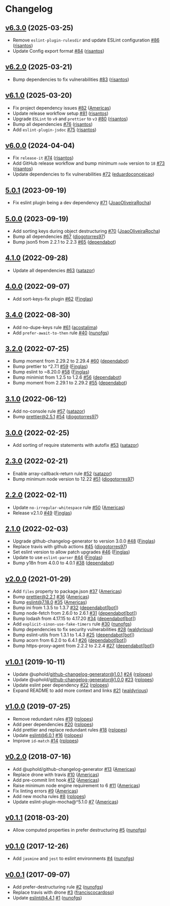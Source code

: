 # Changelog

## [v6.3.0](https://github.com/uphold/eslint-config-uphold/releases/tag/v6.3.0) (2025-03-25)

- Remove `eslint-plugin-rulesdir` and update ESLint configuration [\#86](https://github.com/uphold/eslint-config-uphold/pull/86) ([risantos](https://github.com/risantos))
- Update Config export format [\#84](https://github.com/uphold/eslint-config-uphold/pull/84) ([risantos](https://github.com/risantos))

## [v6.2.0](https://github.com/uphold/eslint-config-uphold/releases/tag/v6.2.0) (2025-03-21)

- Bump dependencies to fix vulnerabilities [\#83](https://github.com/uphold/eslint-config-uphold/pull/83) ([risantos](https://github.com/risantos))

## [v6.1.0](https://github.com/uphold/eslint-config-uphold/releases/tag/v6.1.0) (2025-03-20)
- Fix project dependency issues [\#82](https://github.com/uphold/eslint-config-uphold/pull/82) ([Americas](https://github.com/Americas))
- Update release workflow setup [\#81](https://github.com/uphold/eslint-config-uphold/pull/81) ([risantos](https://github.com/risantos))
- Upgrade `ESLint` to `v9` and `prettier` to `v3` [\#80](https://github.com/uphold/eslint-config-uphold/pull/80) ([risantos](https://github.com/risantos))
- Bump all dependencies [\#76](https://github.com/uphold/eslint-config-uphold/pull/76) ([risantos](https://github.com/risantos))
- Add `eslint-plugin-jsdoc` [\#75](https://github.com/uphold/eslint-config-uphold/pull/75) ([risantos](https://github.com/risantos))

## [v6.0.0](https://github.com/uphold/eslint-config-uphold/releases/tag/v6.0.0) (2024-04-04)
- Fix `release-it` [\#74](https://github.com/uphold/eslint-config-uphold/pull/74) ([risantos](https://github.com/risantos))
- Add GitHub release workflow and bump minimum `node` version to `18` [\#73](https://github.com/uphold/eslint-config-uphold/pull/73) ([risantos](https://github.com/risantos))
- Update dependencies to fix vulnerabilities [\#72](https://github.com/uphold/eslint-config-uphold/pull/72) ([eduardoconceicao](https://github.com/eduardoconceicao))

## [5.0.1](https://github.com/uphold/eslint-config-uphold/releases/tag/5.0.1) (2023-09-19)
- Fix eslint plugin being a dev dependency [\#71](https://github.com/uphold/eslint-config-uphold/pull/71) ([JoaoOliveiraRocha](https://github.com/JoaoOliveiraRocha))

## [5.0.0](https://github.com/uphold/eslint-config-uphold/releases/tag/5.0.0) (2023-09-19)
- Add sorting keys during object destructuring [\#70](https://github.com/uphold/eslint-config-uphold/pull/70) ([JoaoOliveiraRocha](https://github.com/JoaoOliveiraRocha))
- Bump all dependencies [\#67](https://github.com/uphold/eslint-config-uphold/pull/67) ([diogotorres97](https://github.com/diogotorres97))
- Bump json5 from 2.2.1 to 2.2.3 [\#65](https://github.com/uphold/eslint-config-uphold/pull/65) ([dependabot](https://github.com/apps/dependabot))

## [4.1.0](https://github.com/uphold/eslint-config-uphold/releases/tag/4.1.0) (2022-09-28)
- Update all dependencies [\#63](https://github.com/uphold/eslint-config-uphold/pull/63) ([satazor](https://github.com/satazor))

## [4.0.0](https://github.com/uphold/eslint-config-uphold/releases/tag/4.0.0) (2022-09-07)
- Add sort-keys-fix plugin [\#62](https://github.com/uphold/eslint-config-uphold/pull/62) ([Finglas](https://github.com/Finglas))

## [3.4.0](https://github.com/uphold/eslint-config-uphold/releases/tag/3.4.0) (2022-08-30)
- Add no-dupe-keys rule [\#61](https://github.com/uphold/eslint-config-uphold/pull/61) ([acostalima](https://github.com/acostalima))
- Add `prefer-await-to-then` rule [\#40](https://github.com/uphold/eslint-config-uphold/pull/40) ([nunofgs](https://github.com/nunofgs))

## [3.2.0](https://github.com/uphold/eslint-config-uphold/releases/tag/3.2.0) (2022-07-25)
- Bump moment from 2.29.2 to 2.29.4 [\#60](https://github.com/uphold/eslint-config-uphold/pull/60) ([dependabot](https://github.com/apps/dependabot))
- Bump prettier to ^2.7.1 [\#59](https://github.com/uphold/eslint-config-uphold/pull/59) ([Finglas](https://github.com/Finglas))
- Bump eslint to ~8.20.0 [\#58](https://github.com/uphold/eslint-config-uphold/pull/58) ([Finglas](https://github.com/Finglas))
- Bump minimist from 1.2.5 to 1.2.6 [\#56](https://github.com/uphold/eslint-config-uphold/pull/56) ([dependabot](https://github.com/apps/dependabot))
- Bump moment from 2.29.1 to 2.29.2 [\#55](https://github.com/uphold/eslint-config-uphold/pull/55) ([dependabot](https://github.com/apps/dependabot))

## [3.1.0](https://github.com/uphold/eslint-config-uphold/releases/tag/3.1.0) (2022-06-12)
- Add no-console rule [\#57](https://github.com/uphold/eslint-config-uphold/pull/57) ([satazor](https://github.com/satazor))
- Bump prettier@2.5.1 [\#54](https://github.com/uphold/eslint-config-uphold/pull/54) ([diogotorres97](https://github.com/diogotorres97))

## [3.0.0](https://github.com/uphold/eslint-config-uphold/releases/tag/3.0.0) (2022-02-25)
- Add sorting of require statements with autofix [\#53](https://github.com/uphold/eslint-config-uphold/pull/53) ([satazor](https://github.com/satazor))

## [2.3.0](https://github.com/uphold/eslint-config-uphold/releases/tag/2.3.0) (2022-02-21)
- Enable array-callback-return rule [\#52](https://github.com/uphold/eslint-config-uphold/pull/52) ([satazor](https://github.com/satazor))
- Bump minimum node version to 12.22 [\#51](https://github.com/uphold/eslint-config-uphold/pull/51) ([diogotorres97](https://github.com/diogotorres97))

## [2.2.0](https://github.com/uphold/eslint-config-uphold/releases/tag/2.2.0) (2022-02-11)
- Update `no-irregular-whitespace` rule [\#50](https://github.com/uphold/eslint-config-uphold/pull/50) ([Americas](https://github.com/Americas))
- Release v2.1.0 [\#49](https://github.com/uphold/eslint-config-uphold/pull/49) ([Finglas](https://github.com/Finglas))

## [2.1.0](https://github.com/uphold/eslint-config-uphold/releases/tag/2.1.0) (2022-02-03)
- Upgrade github-changelog-generator to version 3.0.0 [\#48](https://github.com/uphold/eslint-config-uphold/pull/48) ([Finglas](https://github.com/Finglas))
- Replace travis with github actions [\#45](https://github.com/uphold/eslint-config-uphold/pull/45) ([diogotorres97](https://github.com/diogotorres97))
- Set eslint version to allow patch upgrades [\#46](https://github.com/uphold/eslint-config-uphold/pull/46) ([Finglas](https://github.com/Finglas))
- Update to use `eslint-parser` [\#44](https://github.com/uphold/eslint-config-uphold/pull/44) ([Finglas](https://github.com/Finglas))
- Bump y18n from 4.0.0 to 4.0.1 [\#38](https://github.com/uphold/eslint-config-uphold/pull/38) ([dependabot](https://github.com/apps/dependabot))

## [v2.0.0](https://github.com/uphold/eslint-config-uphold/releases/tag/v2.0.0) (2021-01-29)
- Add `files` property to package.json [\#37](https://github.com/uphold/eslint-config-uphold/pull/37) ([Americas](https://github.com/Americas))
- Bump prettier@2.2.1 [\#36](https://github.com/uphold/eslint-config-uphold/pull/36) ([Americas](https://github.com/Americas))
- Bump eslint@7.18.0 [\#35](https://github.com/uphold/eslint-config-uphold/pull/35) ([Americas](https://github.com/Americas))
- Bump ini from 1.3.5 to 1.3.7 [\#32](https://github.com/uphold/eslint-config-uphold/pull/32) ([dependabot[bot]](https://github.com/apps/dependabot))
- Bump node-fetch from 2.6.0 to 2.6.1 [\#31](https://github.com/uphold/eslint-config-uphold/pull/31) ([dependabot[bot]](https://github.com/apps/dependabot))
- Bump lodash from 4.17.15 to 4.17.20 [\#34](https://github.com/uphold/eslint-config-uphold/pull/34) ([dependabot[bot]](https://github.com/apps/dependabot))
- Add `explicit-sinon-use-fake-timers` rule [\#30](https://github.com/uphold/eslint-config-uphold/pull/30) ([nunofgs](https://github.com/nunofgs))
- Bump dependencies to fix security vulnerabilities [\#28](https://github.com/uphold/eslint-config-uphold/pull/28) ([waldyrious](https://github.com/waldyrious))
- Bump eslint-utils from 1.3.1 to 1.4.3 [\#25](https://github.com/uphold/eslint-config-uphold/pull/25) ([dependabot[bot]](https://github.com/apps/dependabot))
- Bump acorn from 6.2.0 to 6.4.1 [\#26](https://github.com/uphold/eslint-config-uphold/pull/26) ([dependabot[bot]](https://github.com/apps/dependabot))
- Bump https-proxy-agent from 2.2.2 to 2.2.4 [\#27](https://github.com/uphold/eslint-config-uphold/pull/27) ([dependabot[bot]](https://github.com/apps/dependabot))

## [v1.0.1](https://github.com/uphold/eslint-config-uphold/releases/tag/v1.0.1) (2019-10-11)
- Update @uphold/github-changelog-generator@1.0.1 [\#24](https://github.com/uphold/eslint-config-uphold/pull/24) ([rplopes](https://github.com/rplopes))
- Update @uphold/github-changelog-generator@1.0.0 [\#23](https://github.com/uphold/eslint-config-uphold/pull/23) ([rplopes](https://github.com/rplopes))
- Update eslint peer dependency [\#22](https://github.com/uphold/eslint-config-uphold/pull/22) ([rplopes](https://github.com/rplopes))
- Expand README to add more context and links [\#21](https://github.com/uphold/eslint-config-uphold/pull/21) ([waldyrious](https://github.com/waldyrious))

## [v1.0.0](https://github.com/uphold/eslint-config-uphold/releases/tag/v1.0.0) (2019-07-25)
- Remove redundant rules [\#19](https://github.com/uphold/eslint-config-uphold/pull/19) ([rplopes](https://github.com/rplopes))
- Add peer dependencies [\#20](https://github.com/uphold/eslint-config-uphold/pull/20) ([rplopes](https://github.com/rplopes))
- Add prettier and replace redundant rules [\#18](https://github.com/uphold/eslint-config-uphold/pull/18) ([rplopes](https://github.com/rplopes))
- Update eslint@6.0.1 [\#16](https://github.com/uphold/eslint-config-uphold/pull/16) ([rplopes](https://github.com/rplopes))
- Improve `id-match` [\#14](https://github.com/uphold/eslint-config-uphold/pull/14) ([rplopes](https://github.com/rplopes))

## [v0.2.0](https://github.com/uphold/eslint-config-uphold/releases/tag/v0.2.0) (2018-07-16)
- Add @uphold/github-changelog-generator [\#13](https://github.com/uphold/eslint-config-uphold/pull/13) ([Americas](https://github.com/Americas))
- Replace drone with travis [\#10](https://github.com/uphold/eslint-config-uphold/pull/10) ([Americas](https://github.com/Americas))
- Add pre-commit lint hook [\#12](https://github.com/uphold/eslint-config-uphold/pull/12) ([Americas](https://github.com/Americas))
- Raise minimum node engine requirement to 6 [\#11](https://github.com/uphold/eslint-config-uphold/pull/11) ([Americas](https://github.com/Americas))
- Fix linting errors [\#9](https://github.com/uphold/eslint-config-uphold/pull/9) ([Americas](https://github.com/Americas))
- Add new mocha rules [\#8](https://github.com/uphold/eslint-config-uphold/pull/8) ([rplopes](https://github.com/rplopes))
- Update eslint-plugin-mocha@^5.1.0 [\#7](https://github.com/uphold/eslint-config-uphold/pull/7) ([Americas](https://github.com/Americas))

## [v0.1.1](https://github.com/uphold/eslint-config-uphold/releases/tag/v0.1.1) (2018-03-20)
- Allow computed properties in prefer destructuring [\#5](https://github.com/uphold/eslint-config-uphold/pull/5) ([nunofgs](https://github.com/nunofgs))

## [v0.1.0](https://github.com/uphold/eslint-config-uphold/releases/tag/v0.1.0) (2017-12-26)
- Add `jasmine` and `jest` to eslint environments [\#4](https://github.com/uphold/eslint-config-uphold/pull/4) ([nunofgs](https://github.com/nunofgs))

## [v0.0.1](https://github.com/uphold/eslint-config-uphold/releases/tag/v0.0.1) (2017-09-07)
- Add prefer-destructuring rule [\#2](https://github.com/uphold/eslint-config-uphold/pull/2) ([nunofgs](https://github.com/nunofgs))
- Replace travis with drone [\#3](https://github.com/uphold/eslint-config-uphold/pull/3) ([franciscocardoso](https://github.com/franciscocardoso))
- Update eslint@4.4.1 [\#1](https://github.com/uphold/eslint-config-uphold/pull/1) ([nunofgs](https://github.com/nunofgs))
